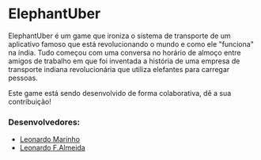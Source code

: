 # ElephantUber #
ElephantUber é um game que ironiza o sistema de transporte de um aplicativo famoso que está revolucionando o mundo e como ele "funciona" na índia. Tudo começou com uma conversa no horário de almoço entre amigos de trabalho em que foi inventada a história de uma empresa de transporte indiana revolucionária que utiliza elefantes para carregar pessoas.

Este game está sendo desenvolvido de forma colaborativa, dê a sua contribuição! 

### Desenvolvedores: ###

* [Leonardo Marinho](http://leomarinho.com.br/)
* [Leonardo F.Almeida](https://br.linkedin.com/in/leonardo-f-almeida-64a671b4)
